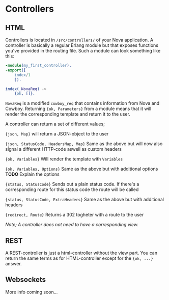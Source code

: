 # Controllers

## HTML

Controllers is located in `/src/controllers/` of your Nova application. A controller is basically a regular Erlang module but that exposes functions you've provided in
the routing file. Such a module can look something like this:

```erlang
-module(my_first_controller).
-export([
    index/1
    ]).

index(_NovaReq) ->
    {ok, []}.
```

`NovaReq` is a modified `cowboy_req` that contains information from Nova and Cowboy. Returning `{ok, Parameters}` from a
module means that it will render the corresponding template and return it to the user.

A controller can return a set of different values;

`{json, Map}` will return a JSON-object to the user

`{json, StatusCode, HeadersMap, Map}` Same as the above but will now also signal a different HTTP-code aswell as custom headers

`{ok, Variables}` Will render the template with `Variables`

`{ok, Variables, Options}` Same as the above but with additional options **TODO** Explain the options

`{status, StatusCode}` Sends out a plain status code. If there's a corresponding route for this status code the route will be called

`{status, StatusCode, ExtraHeaders}` Same as the above but with additional headers

`{redirect, Route}` Returns a 302 togheter with a route to the user

*Note; A controller does not need to have a corresponding view.*

## REST

A REST-controller is just a html-controller without the view part. You can return the same terms as for HTML-controller except for the `{ok, ...}` answer.

## Websockets

More info coming soon...
